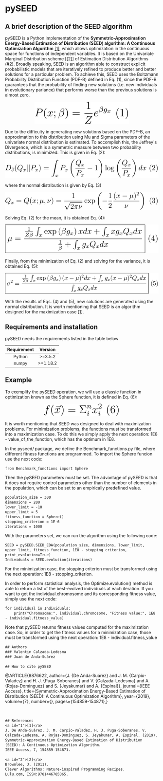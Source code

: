 # pySEED
## A brief description of the SEED algorithm
pySEED is a Python implementation of the **Symmetric-Approximation Energy-Based Estimation of Distribution (SEED) algorithm: A Continuous Optimization Algorithm** [[1]](#1), which allows optimization in the continuous space for functions of independent variables. It is based on the Univariate Marginal Distribution scheme [[2]] of Estimation Distribution Algorithms (#2). Broadly speaking, SEED is an algorithm able to construct explicit probabilistic models that are iteratively refined to produce better and better solutions for a particular problem. To achieve this, SEED uses the Boltzmann Probability Distribution Function (PDF-B) defined in Eq. (1), since the PDF-B guarantees that the probability of finding new solutions (i.e. new individuals in evolutionary parlance) that performs worse than the previous solutions is almost zero.
<p align="center"><img src="img/eq1.svg" /><p>



Due to the difficulty in generating new solutions based on the PDF-B, an approximation to this distribution using Mu and Sigma parameters of the univariate normal distribution is estimated. To accomplish this, the Jeffrey's Divergence, which is a symmetric measure between two probability distributions, is minimized. This is given in Eq. (2):

<p align="center"><img src="img/2.svg" /><p>

where the normal distribution is given by Eq. (3)

<p align="center"><img src="img/eq3.svg" /><p>

Solving Eq. (2) for the mean, it is obtained Eq. (4):

<p align="center"><img src="img/eq4.svg" /><p>

Finally, from the minimization of Eq. (2) and solving for the variance, it is obtained Eq. (5):

<p align="center"><img src="img/eq5.svg" /><p>

With the results of Eqs. (4) and (5), new solutions are generated using the normal distribution. It is worth mentioning that SEED is an algorithm designed for the maximization case [[1]](#1).

## Requirements and installation
pySEED needs the requirements listed in the table below

| Requirement | Version |
| :---: | :---: |
| Python | >=3.5.2 |
| numpy | >=1.18.2 |


## Example
To exemplify the pySEED operation, we will use a classic function in optimization known as the Sphere function, it is defined in Eq. (6):

<p align="center"><img src="img/eq6.svg" /><p>


It is worth mentioning that SEED was designed to deal with maximization problems. For minimization problems, the functions must be transformed into a maximization case. To do this we simply apply the next operation: 1E8 - value_of_the_function, which has the optimum in 1E8.


In the pyseed/ package, we define the Benchmark_functions.py file, where different fitness functions are programmed. To import the Sphere funcion use the next code:

```
from Benchmark_functions import Sphere
```

Then the pySEED parameters must be set. The advantage of pySEED is that it does not require control parameters other than the number of elements in the population, which can be set to an empirically predefined value.


```
population_size = 300
dimensions = 200
lower_limit = -10
upper_limit = 5
fitness_function = Sphere()
stopping_criterion = 1E-6
iterations = 1000
```

With the parameters set, we can run the algorithm using the following code:

```
SEED = pySEED.SEED_EDA(population_size, dimensions, lower_limit, upper_limit, fitness_function, 1E8 - stopping_criterion, print_evolution=True)
Individuals = SEED.evolution(iterations)
```

For the minimization case, the stopping criterion must be transformed using the next operation: 1E8 - stopping_criterion.

In order to perform statistical analysis, the Optimize.evolution() method is able to return a list of the best-evolved individuals at each iteration. If you want to get the individual.chromosome and its corresponding fitness value, simply use the next code: 

```
for individual in Individuals:
    print("Chromosome:", individual.chromosome, "Fitness value:", 1E8 - individual.fitness_value)
```

Note that pySEED returns fitness values computed for the maximization case. So, in order to get the fitness values for a minimization case, those must be transformed using the next operation: 1E8 - individual.fitness_value


```
## Authors
### Valentin Calzada-Ledesma
### Juan de Anda-Suárez

## How to cite pySEED
```
@ARTICLE{8876622,
  author={J. {De Anda-Suárez} and J. M. {Carpio-Valadez} and H. J. {Puga-Soberanes} and V. {Calzada-Ledesma} and A. {Rojas-Domínguez} and S. {Jeyakumar} and A. {Espinal}},
  journal={IEEE Access},
  title={Symmetric-Approximation Energy-Based Estimation of Distribution (SEED): A Continuous Optimization Algorithm},
  year={2019},
  volume={7},
  number={},
  pages={154859-154871},}
```


## References
<a id="1">[1]</a>
J. De Anda-Suárez, J. M. Carpio-Valadez, H. J. Puga-Soberanes, V. Calzada-Ledesma, A. Rojas-Domínguez, S. Jeyakumar, A. Espinal. (2019). Symmetric-Approximation Energy-Based Estimation of Distribution (SEED): A Continuous Optimization Algorithm.
IEEE Access, 7, 154859-154871.

<a id="2">[2]</a>
Brownlee, J. (2011).
Clever Algorithms: Nature-inspired Programming Recipes.
Lulu.com, ISSN:9781446785065.
